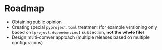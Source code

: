 <!--
SPDX-FileCopyrightText: © 2025 open-nudge <https://github.com/open-nudge>
SPDX-FileContributor: szymonmaszke <github@maszke.co>

SPDX-License-Identifier: Apache-2.0
-->

# Roadmap

- Obtaining public opinion
- Creating special `pyproject.toml` treatment
    (for example versioning only based on `[project.dependencies]`
    subsection, __not the whole file__)
- Design multi-comver approach (multiple releases based
    on multiple configurations)

<!-- Describe project's roadmap here. -->
